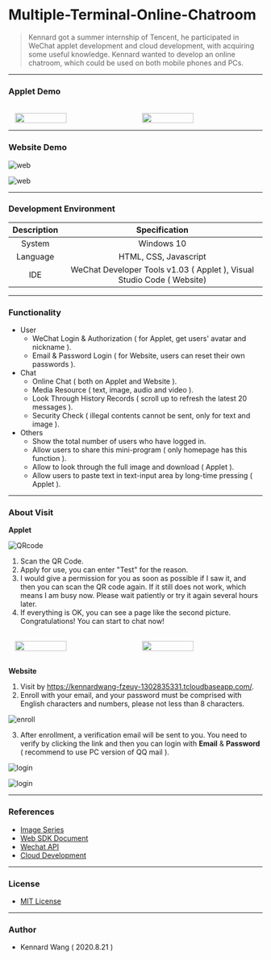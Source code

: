 # Multiple-Terminal-Online-Chatroom

> Kennard got a summer internship of Tencent, he participated in WeChat applet development
> and cloud development, with acquiring some useful knowledge. Kennard wanted to develop
> an online chatroom, which could be used on both mobile phones and PCs.

------

### Applet Demo
<br>
<div style="display: flex; flex-direction: row; justify-content: space-around; align-content: center">
    <image src="https://kennardwang.github.io/ImageSource/Multiple-Terminal-Online-Chatroom/applet1.png" width="45%"></image>
    <image src="https://kennardwang.github.io/ImageSource/Multiple-Terminal-Online-Chatroom/applet2.png" width="45%"></image>
</div>  

------

### Website Demo

![web](https://kennardwang.github.io/ImageSource/Multiple-Terminal-Online-Chatroom/web1.png)  

![web](https://kennardwang.github.io/ImageSource/Multiple-Terminal-Online-Chatroom/web2.png)

------

### Development Environment
|Description|Specification|
|:---:|:---:|
|System|Windows 10|
|Language|HTML, CSS, Javascript|
|IDE|WeChat Developer Tools v1.03 ( Applet ), Visual Studio Code ( Website) |

------

### Functionality
+ User
  + WeChat Login & Authorization ( for Applet, get users' avatar and nickname ).
  + Email & Password Login ( for Website, users can reset their own passwords ).
+ Chat
  + Online Chat ( both on Applet and Website ).
  + Media Resource ( text, image, audio and video ).
  + Look Through History Records ( scroll up to refresh the latest 20 messages ).
  + Security Check ( illegal contents cannot be sent, only for text and image ).
+ Others
  + Show the total number of users who have logged in.
  + Allow users to share this mini-program ( only homepage has this function ).
  + Allow to look through the full image and download ( Applet ).
  + Allow users to paste text in text-input area by long-time pressing ( Applet ).

------

### About Visit
**Applet**

![QRcode](https://kennardwang.github.io/ImageSource/Multiple-Terminal-Online-Chatroom/chat.jpg)

1. Scan the QR Code.
2. Apply for use, you can enter "Test" for the reason.
3. I would give a permission for you as soon as possible if I saw it, and then you can scan the QR code again. If it still does not work, which means I am busy now. Please wait patiently or try it again several hours later.  
4. If everything is OK, you can see a page like the second picture. Congratulations! You can start to chat now!

<br>
<div style="display: flex; flex-direction: row; justify-content: space-around; align-content: center">
<image src="https://kennardwang.github.io/ImageSource/Multiple-Terminal-Online-Chatroom/login1.png" width="45%"></image>
<image src="https://kennardwang.github.io/ImageSource/Multiple-Terminal-Online-Chatroom/login2.png" width="45%"></image>
</div> 
<br>

**Website** 
1. Visit by https://kennardwang-fzeuy-1302835331.tcloudbaseapp.com/.
2. Enroll with your email, and your password must be comprised with English characters and numbers, please not less than 8 characters.

![enroll](https://kennardwang.github.io/ImageSource/Multiple-Terminal-Online-Chatroom/login3.png)

3. After enrollment, a verification email will be sent to you. You need to verify by clicking the link and then you can login with **Email** & **Password** ( recommend to use PC version of QQ mail ).

![login](https://kennardwang.github.io/ImageSource/Multiple-Terminal-Online-Chatroom/login4.jpg)
  
![login](https://kennardwang.github.io/ImageSource/Multiple-Terminal-Online-Chatroom/login5.png)

------

### References
+ [Image Series](https://wallhaven.cc/w/39v996)
+ [Web SDK Document](https://www.cloudbase.net/sdk.html)
+ [Wechat API](https://developers.weixin.qq.com/miniprogram/dev/api/)
+ [Cloud Development](https://developers.weixin.qq.com/miniprogram/dev/wxcloud/basis/getting-started.html)

------

### License
+ [MIT License](https://github.com/KennardWang/Multiple-Terminal-Online-Chatroom/blob/master/LICENSE)

------

### Author
+ Kennard Wang ( 2020.8.21 )
